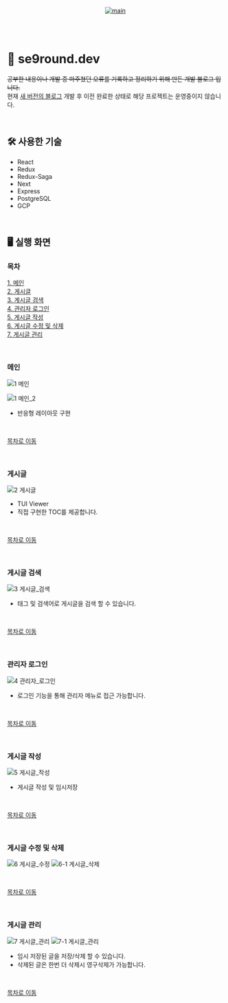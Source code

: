 <p align="center">
    <a href="https://se9round.dev/home">
        <image src="https://user-images.githubusercontent.com/39517335/163668386-8e738425-07f7-4c3d-8947-285503d44cfd.png" alt="main" />
    </a>
</p>

<br>
<br>

# 👋 se9round.dev
~~공부한 내용이나 개발 중 마주쳤던 오류를 기록하고 정리하기 위해 만든 개발 블로그 입니다.~~  
현재 [새 버전의 블로그](https://github.com/Se9oo/Se9round_V2) 개발 후 이전 완료한 상태로 해당 프로젝트는 운영중이지 않습니다.

<br>

## 🛠 사용한 기술
- React
- Redux
- Redux-Saga
- Next
- Express
- PostgreSQL
- GCP

<br>

## 🖥 실행 화면 

### 목차  
[1. 메인](#메인)  
[2. 게시글](#게시글)  
[3. 게시글 검색](#게시글-검색)  
[4. 관리자 로그인](#관리자-로그인)  
[5. 게시글 작성](#게시글-작성)  
[6. 게시글 수정 및 삭제](#게시글-수정-및-삭제)  
[7. 게시글 관리](#게시글-관리)  

<br>

### 메인

![1 메인](https://user-images.githubusercontent.com/39517335/163663987-ef402f2c-f1ec-4f1e-b05c-cc4b3063618d.jpg)
<br>

![1 메인_2](https://user-images.githubusercontent.com/39517335/163665032-891edff4-a426-40f6-ad6e-866ed039f39b.gif)
- 반응형 레이아웃 구현
<br>
  
[목차로 이동](#목차)

<br>

### 게시글

![2 게시글](https://user-images.githubusercontent.com/39517335/163665255-6191f728-bc5c-442c-a2eb-71f0e930f98a.gif)
- TUI Viewer
- 직접 구현한 TOC를 제공합니다.
<br>
  
[목차로 이동](#목차)

<br>

### 게시글 검색

![3 게시글_검색](https://user-images.githubusercontent.com/39517335/163665617-c024a0b1-1bf1-4a1f-bd56-8a2a617b254f.gif)
- 태그 및 검색어로 게시글을 검색 할 수 있습니다.

<br>

[목차로 이동](#목차)

<br>

### 관리자 로그인
![4 관리자_로그인](https://user-images.githubusercontent.com/39517335/163665836-fdba7cb5-31b6-4426-b0e4-bba4875a0c39.png)
- 로그인 기능을 통해 관리자 메뉴로 접근 가능합니다.
  
<br>
  
[목차로 이동](#목차)

<br>

### 게시글 작성
![5 게시글_작성](https://user-images.githubusercontent.com/39517335/163666158-11bd9124-fe35-4283-a95e-abc901b1dc11.png)
- 게시글 작성 및 임시저장

<br>

[목차로 이동](#목차)
    
<br>  

### 게시글 수정 및 삭제
![6 게시글_수정](https://user-images.githubusercontent.com/39517335/163666748-93b4b5bc-a0e1-44c8-9f73-4a20c146c3e7.gif)
![6-1 게시글_삭제](https://user-images.githubusercontent.com/39517335/163666790-57b696ce-eb17-4f91-828b-61de819eb5c2.gif)

<br>
  
[목차로 이동](#목차)

<br>

### 게시글 관리
![7 게시글_관리](https://user-images.githubusercontent.com/39517335/163667231-ed9899ab-5b50-4ad9-9e90-5fe60ec5f1e7.png)
![7-1 게시글_관리](https://user-images.githubusercontent.com/39517335/163667248-23bbfb04-deef-4165-b521-10eb7fff2a36.png)
- 임시 저장된 글을 저장/삭제 할 수 있습니다.
- 삭제된 글은 한번 더 삭제시 영구삭제가 가능합니다.
  
<br>

[목차로 이동](#목차)






